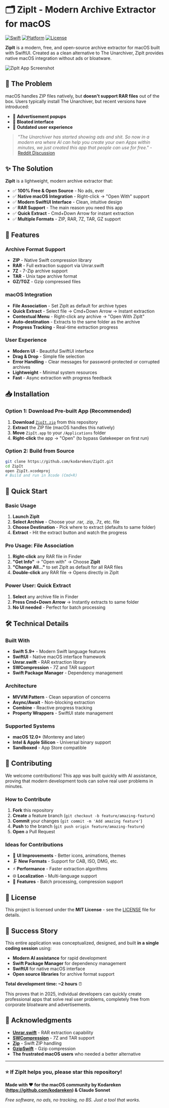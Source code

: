 # 🗂️ ZipIt - Modern Archive Extractor for macOS

[![Swift](https://img.shields.io/badge/Swift-5.9-orange.svg)](https://swift.org)
[![Platform](https://img.shields.io/badge/Platform-macOS%2012+-blue.svg)](https://developer.apple.com/macos/)
[![License](https://img.shields.io/badge/License-MIT-green.svg)](LICENSE)

**ZipIt** is a modern, free, and open-source archive extractor for macOS built with SwiftUI. Created as a clean alternative to The Unarchiver, ZipIt provides native macOS integration without ads or bloatware.

![ZipIt App Screenshot](https://via.placeholder.com/800x500/4A90E2/FFFFFF?text=ZipIt+Archive+Extractor)

## 🎯 The Problem

macOS handles ZIP files natively, but **doesn't support RAR files** out of the box. Users typically install The Unarchiver, but recent versions have introduced:
- 🚫 **Advertisement popups** 
- 🚫 **Bloated interface**
- 🚫 **Outdated user experience**

> *"The Unarchiver has started showing ads and shit. So now in a modern era where AI can help you create your own Apps within minutes, we just created this app that people can use for free."* - [Reddit Discussion](https://www.reddit.com/r/MacOS/comments/1dug070/whats_a_good_unarchiver_alternative_do_i_even/)

## ✨ The Solution

**ZipIt** is a lightweight, modern archive extractor that:
- ✅ **100% Free & Open Source** - No ads, ever
- ✅ **Native macOS Integration** - Right-click → "Open With" support
- ✅ **Modern SwiftUI Interface** - Clean, intuitive design
- ✅ **RAR Support** - The main reason you need this app
- ✅ **Quick Extract** - Cmd+Down Arrow for instant extraction
- ✅ **Multiple Formats** - ZIP, RAR, 7Z, TAR, GZ support

## 🚀 Features

### Archive Format Support
- **ZIP** - Native Swift compression library
- **RAR** - Full extraction support via Unrar.swift
- **7Z** - 7-Zip archive support
- **TAR** - Unix tape archive format  
- **GZ/TGZ** - Gzip compressed files

### macOS Integration
- **File Association** - Set ZipIt as default for archive types
- **Quick Extract** - Select file → Cmd+Down Arrow → Instant extraction
- **Contextual Menu** - Right-click any archive → "Open With ZipIt"
- **Auto-destination** - Extracts to the same folder as the archive
- **Progress Tracking** - Real-time extraction progress

### User Experience
- **Modern UI** - Beautiful SwiftUI interface
- **Drag & Drop** - Simple file selection
- **Error Handling** - Clear messages for password-protected or corrupted archives
- **Lightweight** - Minimal system resources
- **Fast** - Async extraction with progress feedback

## 📥 Installation

### Option 1: Download Pre-built App (Recommended)
1. **Download** [`ZipIt.zip`](ZipIt.zip) from this repository
2. **Extract** the ZIP file (macOS handles this natively)
3. **Move** `ZipIt.app` to your `/Applications` folder
4. **Right-click** the app → "Open" (to bypass Gatekeeper on first run)

### Option 2: Build from Source
```bash
git clone https://github.com/kodareken/ZipIt.git
cd ZipIt
open ZipIt.xcodeproj
# Build and run in Xcode (Cmd+R)
```

## 🎯 Quick Start

### Basic Usage
1. **Launch ZipIt**
2. **Select Archive** - Choose your .rar, .zip, .7z, etc. file
3. **Choose Destination** - Pick where to extract (defaults to same folder)
4. **Extract** - Hit the extract button and watch the progress

### Pro Usage: File Association
1. **Right-click** any RAR file in Finder
2. **"Get Info"** → "Open with" → Choose **ZipIt**
3. **"Change All..."** to set ZipIt as default for all RAR files
4. **Double-click** any RAR file → Opens directly in ZipIt

### Power User: Quick Extract
1. **Select** any archive file in Finder
2. **Press Cmd+Down Arrow** → Instantly extracts to same folder
3. **No UI needed** - Perfect for batch processing

## 🛠️ Technical Details

### Built With
- **Swift 5.9+** - Modern Swift language features
- **SwiftUI** - Native macOS interface framework
- **Unrar.swift** - RAR extraction library
- **SWCompression** - 7Z and TAR support
- **Swift Package Manager** - Dependency management

### Architecture
- **MVVM Pattern** - Clean separation of concerns
- **Async/Await** - Non-blocking extraction
- **Combine** - Reactive progress tracking
- **Property Wrappers** - SwiftUI state management

### Supported Systems
- **macOS 12.0+** (Monterey and later)
- **Intel & Apple Silicon** - Universal binary support
- **Sandboxed** - App Store compatible

## 🤝 Contributing

We welcome contributions! This app was built quickly with AI assistance, proving that modern development tools can solve real user problems in minutes.

### How to Contribute
1. **Fork** this repository
2. **Create** a feature branch (`git checkout -b feature/amazing-feature`)
3. **Commit** your changes (`git commit -m 'Add amazing feature'`)
4. **Push** to the branch (`git push origin feature/amazing-feature`)
5. **Open** a Pull Request

### Ideas for Contributions
- 🎨 **UI Improvements** - Better icons, animations, themes
- 🗜️ **New Formats** - Support for CAB, ISO, DMG, etc.
- ⚡ **Performance** - Faster extraction algorithms
- 🌐 **Localization** - Multi-language support
- 🔧 **Features** - Batch processing, compression support

## 📝 License

This project is licensed under the **MIT License** - see the [LICENSE](LICENSE) file for details.

## 🎉 Success Story

This entire application was conceptualized, designed, and built **in a single coding session** using:
- **Modern AI assistance** for rapid development
- **Swift Package Manager** for dependency management  
- **SwiftUI** for native macOS interface
- **Open source libraries** for archive format support

**Total development time: ~2 hours** ⏰

This proves that in 2025, individual developers can quickly create professional apps that solve real user problems, completely free from corporate bloatware and advertisements.

## 🙏 Acknowledgments

- **[Unrar.swift](https://github.com/mtgto/Unrar.swift)** - RAR extraction capability
- **[SWCompression](https://github.com/tsolomko/SWCompression)** - 7Z and TAR support  
- **[Zip](https://github.com/marmelroy/Zip)** - Swift ZIP handling
- **[GzipSwift](https://github.com/1024jp/GzipSwift)** - Gzip compression
- **The frustrated macOS users** who needed a better alternative

---

### ⭐ If ZipIt helps you, please star this repository!

**Made with ❤️ for the macOS community by Kodareken (https://github.com/kodareken) & Claude Sonnet**

*Free software, no ads, no tracking, no BS. Just a tool that works.*
 